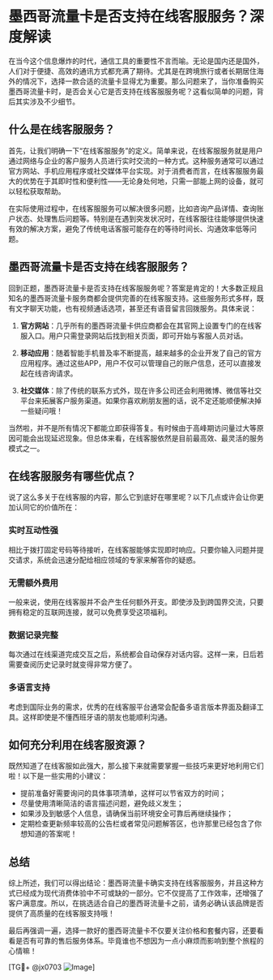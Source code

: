 # 墨西哥流量卡是否支持在线客服服务？深度解读

在当今这个信息爆炸的时代，通信工具的重要性不言而喻。无论是国内还是国外，人们对于便捷、高效的通讯方式都充满了期待。尤其是在跨境旅行或者长期居住海外的情况下，选择一款合适的流量卡显得尤为重要。那么问题来了，当你准备购买墨西哥流量卡时，是否会关心它是否支持在线客服服务呢？这看似简单的问题，背后其实涉及不少细节。

## 什么是在线客服服务？

首先，让我们明确一下“在线客服服务”的定义。简单来说，在线客服服务就是用户通过网络与企业的客户服务人员进行实时交流的一种方式。这种服务通常可以通过官方网站、手机应用程序或社交媒体平台实现。对于消费者而言，在线客服服务最大的优势在于其即时性和便利性——无论身处何地，只需一部能上网的设备，就可以轻松获取帮助。

在实际使用过程中，在线客服服务可以解决很多问题，比如咨询产品详情、查询账户状态、处理售后问题等。特别是在遇到突发状况时，在线客服往往能够提供快速有效的解决方案，避免了传统电话客服可能存在的等待时间长、沟通效率低等问题。

## 墨西哥流量卡是否支持在线客服服务？

回到正题，墨西哥流量卡是否支持在线客服服务呢？答案是肯定的！大多数正规且知名的墨西哥流量卡服务商都会提供完善的在线客服支持。这些服务形式多样，既有文字聊天功能，也有视频通话选项，甚至还有语音留言回拨服务。具体来说：

1. **官方网站**：几乎所有的墨西哥流量卡供应商都会在其官网上设置专门的在线客服入口。用户只需登录网站后找到相关页面，即可开始与客服人员对话。
   
2. **移动应用**：随着智能手机普及率不断提高，越来越多的企业开发了自己的官方应用程序。通过这些APP，用户不仅可以管理自己的账户信息，还可以直接发起在线咨询请求。

3. **社交媒体**：除了传统的联系方式外，现在许多公司还会利用微博、微信等社交平台来拓展客户服务渠道。如果你喜欢刷朋友圈的话，说不定还能顺便解决掉一些疑问哦！

当然啦，并不是所有情况下都能立即获得答复。有时候由于高峰期访问量过大等原因可能会出现延迟现象。但总体来看，在线客服依然是目前最高效、最灵活的服务模式之一。

## 在线客服服务有哪些优点？

说了这么多关于在线客服的内容，那么它到底好在哪里呢？以下几点或许会让你更加认同它的价值所在：

### 实时互动性强
相比于拨打固定号码等待接听，在线客服能够实现即时响应。只要你输入问题并提交请求，系统会迅速分配给相应领域的专家来解答你的疑惑。

### 无需额外费用
一般来说，使用在线客服并不会产生任何额外开支。即使涉及到跨国界交流，只要拥有稳定的互联网连接，就可以免费享受这项福利。

### 数据记录完整
每次通过在线渠道完成交互之后，系统都会自动保存对话内容。这样一来，日后若需要查阅历史记录时就变得非常方便了。

### 多语言支持
考虑到国际业务的需求，优秀的在线客服平台通常会配备多语言版本界面及翻译工具。这样即使是不懂西班牙语的朋友也能顺利沟通。

## 如何充分利用在线客服资源？

既然知道了在线客服如此强大，那么接下来就需要掌握一些技巧来更好地利用它们啦！以下是一些实用的小建议：

- 提前准备好需要询问的具体事项清单，这样可以节省双方的时间；
- 尽量使用清晰简洁的语言描述问题，避免歧义发生；
- 如果涉及到敏感个人信息，请确保当前环境安全可靠后再继续操作；
- 定期检查更新频率较高的公告栏或者常见问题解答区，也许那里已经包含了你想知道的答案呢！

## 总结

综上所述，我们可以得出结论：墨西哥流量卡确实支持在线客服服务，并且这种方式已经成为现代消费体验中不可或缺的一部分。它不仅提高了工作效率，还增强了客户满意度。所以，在挑选适合自己的墨西哥流量卡之前，请务必确认该品牌是否提供了高质量的在线客服支持哦！

最后再强调一遍，选择一款好的墨西哥流量卡不仅要关注价格和套餐内容，还要看看是否有可靠的售后服务体系。毕竟谁也不想因为一点小麻烦而影响到整个旅程的心情嘛！

[TG💪+ @jx0703 ![Image](https://github.com/user-attachments/assets/dbca1d08-cadb-493c-b0ec-ad6f7a83f270)]